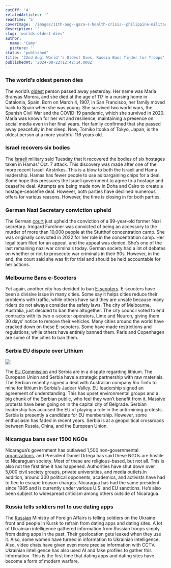 ```yaml
---
cutOff: '4'
relatedArticles: ''
readTime: '5'
coverImage: '/images/11th-aug--gaza-s-health-crisis--philippine-military-condemns-china-AzNj.webp'
description: ''
slug: 'worlds-oldest-dies'
author:
  name: 'Camy'
  picture: ''
status: 'published'
title: '22nd Aug: World''s Oldest Dies, Russia Bans Tinder for Troops'
publishedAt: '2024-08-22T12:42:14.000Z'
---
```


### **The world’s oldest person dies**

The world’s [oldest](https://www.euronews.com/my-europe/2024/08/20/maria-branyas-morera-worlds-oldest-person-dies-at-age-117) person passed away yesterday. Her name was María Branyas Morera, and she died at the age of 117 in a nursing home in Catalonia, Spain. Born on March 4, 1907, in San Francisco, her family moved back to Spain when she was young. She survived two world wars, the Spanish Civil War and the COVID-19 pandemic, which she survived in 2020. María was known for her wit and resilience, maintaining a presence on social media even in her final years. Her family confirmed that she passed away peacefully in her sleep. Now, Tomiko Itooka of Tokyo, Japan, is the oldest person at a more youthful 116 years old.

### Israel recovers six bodies

The [Israeli ](https://www.npr.org/2024/08/20/nx-s1-5082334/israel-hamas-war-hostages-recovered-gaza)military said Tuesday that it recovered the bodies of six hostages taken in Hamas' Oct. 7 attack. This discovery was made after one of the more recent Israeli Airstrikes. This is a blow to both the Israeli and Hama leadership. Hamas has fewer people to use as bargaining chips for a deal. Some hope this pressures the Israeli government to agree to a hostage and ceasefire deal. Attempts are being made now in Doha and Cairo to create a hostage-ceasefire deal. However, both parties have declined numerous offers for various reasons. However, the time is closing in for both parties.

### German Nazi Secretary conviction upheld

The German [court](https://www.politico.eu/article/german-court-upholds-conviction-of-99-year-old-former-nazi-concentration-camp-secretary-last-living-german-trial/) just upheld the conviction of a 99-year-old former Nazi secretary. Irmgard Furchner was convicted of being an accessory to the murder of more than 10,000 people at the Stutthof concentration camp. She was originally convicted in 2022 for her role in the concentration camp. Her legal team filed for an appeal, and the appeal was denied. She’s one of the last remaining nazi war criminals today. German society had a lot of debates on whether or not to prosecute war criminals in their 90s. However, in the end, the court said she was fit for trial and should be held accountable for her actions.

### Melbourne Bans e-Scooters

Yet again, another city has decided to ban [E-scooters](https://edition.cnn.com/2024/08/15/travel/melbourne-electric-scooter-rental-ban-intl-hnk/index.html). E-scooters have been a divisive issue in many cities. Some say it helps cities reduce their problems with traffic, while others have said they are unsafe because many riders do not always consider the safety laws. The city of Melbourne, Australia, just decided to ban them altogether. The city council voted to end contracts with its two e-scooter operators, Lime and Neuron, giving them 30 days’ notice to remove their vehicles. Many cities around the world have cracked down on these E-scooters. Some have made restrictions and regulations, while others have entirely banned them. Paris and Copenhagen are some of the cities to ban them.

### Serbia EU dispute over Lithium

![](/images/11th-aug--gaza-s-health-crisis--philippine-military-condemns-china-Q4ND.webp)

The [EU Commission](https://www.euronews.com/my-europe/2024/08/20/eu-remains-fully-committed-to-lithium-deal-despite-unrest-in-serbia) and Serbia are in a dispute regarding lithium. The European Union and Serbia have a strategic partnership with raw materials. The Serbian recently signed a deal with Australian company Rio Tinto to mine for lithium in Serbia’s Jadear Valley. EU leadership signed an agreement of understanding. This has upset environmental groups and a big chunk of the Serbian public, who feel they won’t benefit from it. Massive protests have been going on in the capital city of Belgrade. Serbian leadership has accused the EU of playing a role in the anti-mining protests. Serbia is presently a candidate for EU membership. However, some enthusiasm has faded in recent years. Serbia is at a geopolitical crossroads between Russia, China, and the European Union.

### Nicaragua bans over 1500 NGOs

Nicaragua’s government has outlawed 1,500 non-governmental [organizations](https://www.aljazeera.com/amp/news/2024/8/19/nicaragua-bans-1500-ngos-in-latest-crackdown-against-civil-society), and President Daniel Ortega has said these NGOs are hostile to Nicaraguan society. Most of these are religious-based, but not all. This is also not the first time it has happened. Authorities have shut down over 5,000 civil society groups, private universities, and media outlets.in addition, around 300 political opponents, academics, and activists have had to flee to escape treason charges. Nicaragua has had the same president since 1985 and is currently under various U.S. and EU sanctions. He’s also been subject to widespread criticism among others outside of Nicaragua.

### Russia tells soldiers not to use dating apps

The [Russian](https://www.kyivpost.com/post/37678) Ministry of Foreign Affairs is telling soldiers on the Ukraine front and people in Kursk to refrain from dating apps and dating sites. A lot of Ukrainian intelligence gathered information from Russian troops simply from dating apps in the past. Their geolocation gets leaked when they use it. Also, some women have turned in information to Ukrainian intelligence. Also, video chats have given even more precise information with CCTV. Ukrainian intelligence has also used AI and fake profiles to gather this information. This is the first time that dating apps and dating sites have become a form of modern warfare.